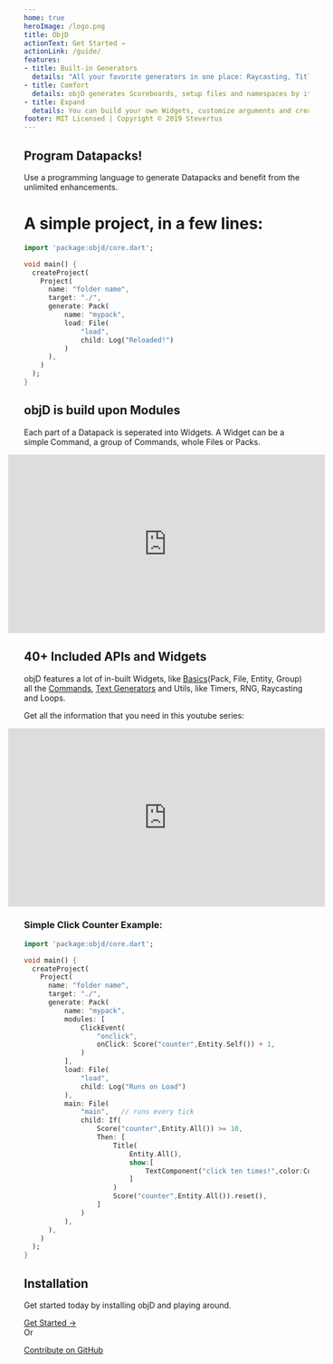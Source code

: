 ```yaml
---
home: true
heroImage: /logo.png
title: ObjD
actionText: Get Started →
actionLink: /guide/
features:
- title: Built-in Generators
  details: "All your favorite generators in one place: Raycasting, Title, Book, Nbt, Entity, and much more Generators"
- title: Comfort
  details: objD generates Scoreboards, setup files and namespaces by itself and provides a high level API
- title: Expand
  details: You can build your own Widgets, customize arguments and create your own APIs using the tools that objD gives you.
footer: MIT Licensed | Copyright © 2019 Stevertus
---
```

## Program Datapacks!
Use a programming language to generate Datapacks and benefit from the unlimited enhancements.
# A simple project, in a few lines:
```dart
import 'package:objd/core.dart';

void main() {
  createProject(
    Project(
      name: "folder name",
      target: "./",           
      generate: Pack(
          name: "mypack",
          load: File(
              "load",
              child: Log("Reloaded!")
          )
      ),
    )
  );
}
```
## objD is build upon Modules

Each part of a Datapack is seperated into Widgets. A Widget can be a simple Command, a group of Commands, whole Files or Packs.

<iframe width="560" height="315" style="margin: 0 calc(50% - 280px)" src="https://www.youtube-nocookie.com/embed/2Df24YXR5to" frameborder="0" allow="accelerometer; autoplay; encrypted-media; gyroscope; picture-in-picture" allowfullscreen></iframe>

## 40+ Included APIs and Widgets

objD features a lot of in-built Widgets, like [Basics](/basics)(Pack, File, Entity, Group) all the [Commands](/wrappers), [Text Generators](/texts) and Utils, like Timers, RNG, Raycasting and Loops.

Get all the information that you need in this youtube series:

<iframe width="560" height="315" style="margin: 0 calc(50% - 280px)" src="https://www.youtube-nocookie.com/embed/videoseries?list=PL5AxRIlgrL5GnKz69w4AUyqpZC35BlxdD" frameborder="0" allow="accelerometer; autoplay; encrypted-media; gyroscope; picture-in-picture" allowfullscreen></iframe>

### Simple Click Counter Example:
```dart
import 'package:objd/core.dart';

void main() {
  createProject(
    Project(
      name: "folder name",
      target: "./",           
      generate: Pack(
          name: "mypack",
          modules: [
              ClickEvent(
                  "onclick",
                  onClick: Score("counter",Entity.Self()) + 1,
              )
          ],
          load: File(
              "load",
              child: Log("Runs on Load")
          ),
          main: File(
              "main",   // runs every tick   
              child: If(
                  Score("counter",Entity.All()) >= 10,
                  Then: [
                      Title(
                          Entity.All(),
                          show:[
                              TextComponent("click ten times!",color:Color.Red)
                          ]
                      )
                      Score("counter",Entity.All()).reset(),
                  ]
              )
          ),
      ),
    )
  );
}
```

## Installation

Get started today by installing objD and playing around.

<div class="hero"><a class="nav-link action-button" href="/guide">Get Started →</a></div>
Or

[Contribute on GitHub](https://github.com/Stevertus/objD)